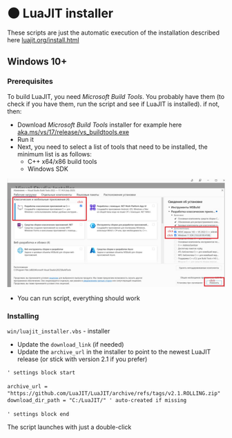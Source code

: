 # 🌑 LuaJIT installer

These scripts are just the automatic execution of the installation described here [luajit.org/install.html](https://luajit.org/install.html)

## Windows 10+

### Prerequisites

To build LuaJIT, you need _Microsoft Build Tools_. You probably have them (to check if you have them, run the script and see if LuaJIT is installed). if not, then:

- Download _Microsoft Build Tools_ installer for example here [aka.ms/vs/17/release/vs_buildtools.exe](https://aka.ms/vs/17/release/vs_buildtools.exe)
- Run it
- Next, you need to select a list of tools that need to be installed, the minimum list is as follows:
    - C++ x64/x86 build tools
    - Windows SDK

![](assets/build_tools.jpg)

- You can run script, everything should work

### Installing

`win/luajit_installer.vbs` - installer

- Update the `download_link` (if needed) 
- Update the `archive_url` in the installer to point to the newest LuaJIT release (or stick with version 2.1 if you prefer)

```VB
' settings block start

archive_url = "https://github.com/LuaJIT/LuaJIT/archive/refs/tags/v2.1.ROLLING.zip"
download_dir_path = "C:/LuaJIT/" ' auto-created if missing

' settings block end
```

The script launches with just a double-click